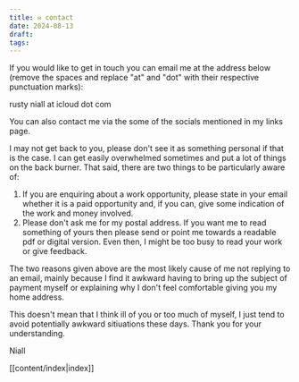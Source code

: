 ```yaml
---
title: ✉️ contact
date: 2024-08-13
draft: 
tags:
---
```

If you would like to get in touch you can email me at the address below (remove the spaces and replace "at" and "dot" with their respective punctuation marks):

rusty niall at icloud dot com

You can also contact me via the some of the socials mentioned in my links page.

I may not get back to you, please don't see it as something personal if that is the case. I can get easily overwhelmed sometimes and put a lot of things on the back burner. That said, there are two things to be particularly aware of:

1. If you are enquiring about a work opportunity, please state in your email whether it is a paid opportunity and, if you can, give some indication of the work and money involved.
2. Please don't ask me for my postal address. If you want me to read something of yours then please send or point me towards a readable pdf or digital version. Even then, I might be too busy to read your work or give feedback.

The two reasons given above are the most likely cause of me not replying to an email, mainly because I find it awkward having to bring up the subject of payment myself or explaining why I don't feel comfortable giving you my home address. 

This doesn't mean that I think ill of you or too much of myself, I just  tend to avoid potentially awkward sitiuations these days. Thank you for your understanding.

Niall

[[content/index|index]]
